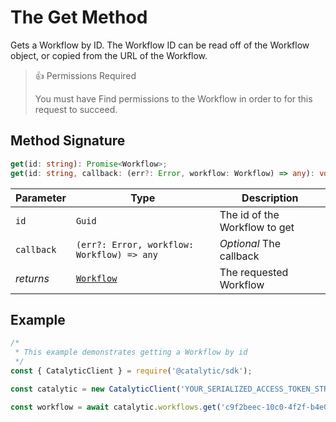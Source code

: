# The Get Method

Gets a Workflow by ID. The Workflow ID can be read off of the Workflow object, or copied from the URL of the Workflow.

> 👍 Permissions Required
>
> You must have Find permissions to the Workflow in order to for this request to succeed.

## Method Signature

```typescript
get(id: string): Promise<Workflow>;
get(id: string, callback: (err?: Error, workflow: Workflow) => any): void;
```

| Parameter  | Type                                       | Description                   |
| ---------- | ------------------------------------------ | ----------------------------- |
| `id`       | `Guid`                                     | The id of the Workflow to get |
| `callback` | `(err?: Error, workflow: Workflow) => any` | _Optional_ The callback       |
| _returns_  | [`Workflow`](doc:the-workflows-entity-net) | The requested Workflow        |

## Example

```js
/*
 * This example demonstrates getting a Workflow by id
 */
const { CatalyticClient } = require('@catalytic/sdk');

const catalytic = new CatalyticClient('YOUR_SERIALIZED_ACCESS_TOKEN_STRING');

const workflow = await catalytic.workflows.get('c9f2beec-10c0-4f2f-b4e0-1d884c7e053c');
```
